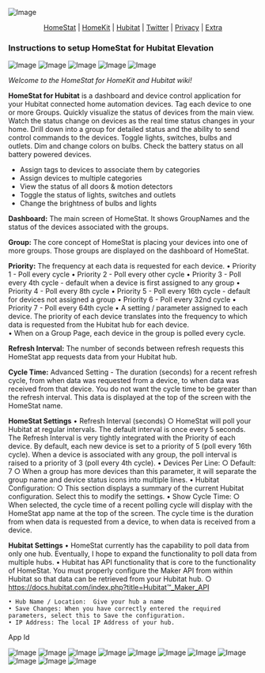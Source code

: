![Image](slides/Slide1.jpeg)

<p align="center"><a href = "http://homestatapp.com">HomeStat</a> | <a href="http://homestatapp.com/homekit">HomeKit</a> | <a href="http://homestatapp.com/hubitat">Hubitat</a> | <a href="https://twitter.com/HomeStatApp">Twitter</a> | <a href="http://homestatapp.com/privacy">Privacy</a> | <a href="http://homestatapp.com">Extra</a></p>

### Instructions to setup HomeStat for Hubitat Elevation

![Image](slides/Slide1.jpeg)
![Image](slides/Slide2.jpeg)
![Image](slides/Slide3.jpeg)
![Image](slides/Slide4.jpeg)
![Image](slides/Slide5.jpeg)

*Welcome to the HomeStat for HomeKit and Hubitat wiki!*

**HomeStat for Hubitat** is a dashboard and device control application for your Hubitat connected home automation devices. Tag each device to one or more Groups. Quickly visualize the status of devices from the main view. Watch the status change on devices as the real time status changes in your home. Drill down into a group for detailed status and the ability to send control commands to the devices. Toggle lights, switches, bulbs and outlets. Dim and change colors on bulbs. Check the battery status on all battery powered devices.
* Assign tags to devices to associate them by categories
* Assign devices to multiple categories
* View the status of all doors & motion detectors
* Toggle the status of lights, switches and outlets
* Change the brightness of bulbs and lights

**Dashboard:**  The main screen of HomeStat.  It shows GroupNames and the status of the devices associated with the groups.

**Group:** The core concept of HomeStat is placing your devices into one of more groups.  Those groups are displayed on the dashboard of HomeStat.   

**Priority:**  The frequency at each data is requested for each device.
	• Priority 1 - Poll every cycle
	• Priority 2 - Poll every other cycle
	• Priority 3 - Poll every 4th cycle - default when a device is first assigned to any group
	• Priority 4 - Poll every 8th cycle
	• Priority 5 - Poll every 16th cycle - default for devices not assigned a group
	• Priority 6 - Poll every 32nd cycle
	• Priority 7 - Poll every 64th cycle
	• A setting / parameter assigned to each device.  The priority of each device translates into the frequency to which data is requested from the Hubitat hub for each device.  
	• When on a Group Page, each device in the group is polled every cycle.
	
**Refresh Interval:**  The number of seconds between refresh requests this HomeStat app requests data from your Hubitat hub.

**Cycle Time:** Advanced Setting - The duration (seconds) for a recent refresh cycle, from when data was requested from a device, to when data was received from that device.  You do not want the cycle time to be greater than the refresh interval.  This data is displayed at the top of the screen with the HomeStat name.
	
**HomeStat Settings**
	• Refresh Interval (seconds)
		○ HomeStat will poll your Hubitat at regular intervals.  The default interval is once every 5 seconds.  The Refresh Interval is very tightly integrated with the Priority of each device.   By default, each new device is set to a priority of 5 (poll every 16th cycle).  When a device is associated with any group, the poll interval is raised to a priority of 3 (poll every 4th cycle).
	• Devices Per Line: 
		○ Default: 7
		○ When a group has more devices than this parameter, it will separate the group name and device status icons into multiple lines.
	• Hubitat Configuration:
		○ This section displays a summary of the current Hubitat configuration.  Select this to modify the settings.
	• Show Cycle Time:
		○ When selected, the cycle time of a recent polling cycle will display with the HomeStat app name at the top of the screen.  The cycle time is the duration from when data is requested from a device, to when data is received from a device.

**Hubitat Settings**
	• HomeStat currently has the capability to poll data from only one hub.  Eventually, I hope to expand the functionality to poll data from multiple hubs.
	• Hubitat has API functionality that is core to the functionality of HomeStat.  You must properly configure the Maker API from within Hubitat so that data can be retrieved from your Hubitat hub.
		○ https://docs.hubitat.com/index.php?title=Hubitat™_Maker_API
	
	• Hub Name / Location:  Give your hub a name
	• Save Changes: When you have correctly entered the required parameters, select this to Save the configuration.
	• IP Address: The local IP Address of your hub.
App Id





![Image](slides/Slide6.jpeg)
![Image](slides/Slide7.jpeg)
![Image](slides/Slide8.jpeg)
![Image](slides/Slide9.jpeg)
![Image](slides/Slide10.jpeg)
![Image](slides/Slide11.jpeg)
![Image](slides/Slide12.jpeg)
![Image](slides/Slide13.jpeg)
![Image](slides/Slide14.jpeg)
![Image](slides/Slide15.jpeg)
![Image](slides/Slide16.jpeg)
